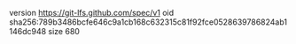 version https://git-lfs.github.com/spec/v1
oid sha256:789b3486bcfe646c9a1cb168c632315c81f92fce0528639786824ab1146dc948
size 680
